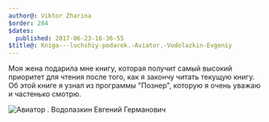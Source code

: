 ```yaml
---
author@: Viktor Zharina
$order: 284
$dates:
  published: 2017-06-23-16-36-55
$title@: Kniga---luchshiy-podarok.-Aviator.-Vodolazkin-Evgeniy
---
```

Моя жена подарила мне книгу, которая получит самый высокий приоритет для чтения после того, как я закончу читать текущую книгу. Об этой книге я узнал из программы "Познер", которую я очень уважаю и частенько смотрю.

![Авиатор . Водолазкин Евгений Германович](/static/images/aviator_vodolazkin.jpg)
